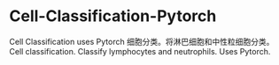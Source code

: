 # Cell-Classification-Pytorch
Cell Classification uses Pytorch
细胞分类。将淋巴细胞和中性粒细胞分类。
Cell classification. Classify lymphocytes and neutrophils.
Uses Pytorch.
